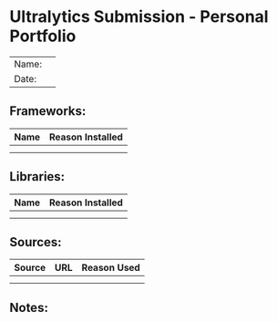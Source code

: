 # Ultralytics Submission - Personal Portfolio

|||
|-|-|
|Name:| |
|Date:| |

## Frameworks:
|Name|Reason Installed|
|-|-|
| | |
| | |

## Libraries:
|Name|Reason Installed|
|-|-|
| | |
| | |

## Sources:
|Source|URL|Reason Used|
|-|-|-|
| | | |
| | | |

## Notes:  
 